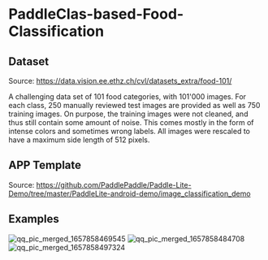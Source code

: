 # PaddleClas-based-Food-Classification



## Dataset

Source: https://data.vision.ee.ethz.ch/cvl/datasets_extra/food-101/

A challenging data set of 101 food categories, with 101'000 images. For each class, 250 manually reviewed test images are provided as well as 750 training images. On purpose, the training images were not cleaned, and thus still contain some amount of noise. This comes mostly in the form of intense colors and sometimes wrong labels. All images were rescaled to have a maximum side length of 512 pixels.



## APP Template

Source: https://github.com/PaddlePaddle/Paddle-Lite-Demo/tree/master/PaddleLite-android-demo/image_classification_demo



## Examples

![qq_pic_merged_1657858469545](https://user-images.githubusercontent.com/71536778/179149306-a14cdd71-c4c6-473b-b9df-09a82d0667b5.jpg)
![qq_pic_merged_1657858484708](https://user-images.githubusercontent.com/71536778/179149310-d3e692bf-48b1-48d6-afcc-67b11249e579.jpg)
![qq_pic_merged_1657858497324](https://user-images.githubusercontent.com/71536778/179149314-4045910d-eb09-4457-b588-6e3991e5ebb9.jpg)
